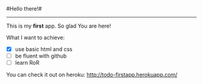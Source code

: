 
#Hello there!#
___

This is my **first** app. So glad You are here!

What I want to achieve:

- [x] use basic html and css
- [ ] be fluent with github
- [ ] learn RoR

You can check it out on heroku: http://todo-firstapp.herokuapp.com/
